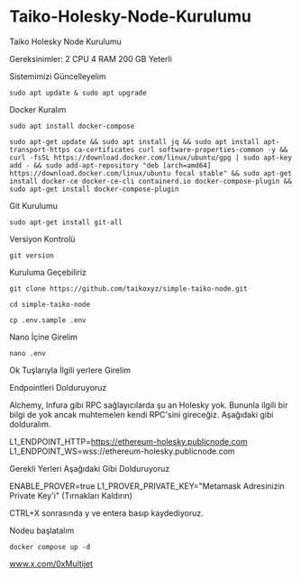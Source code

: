 # Taiko-Holesky-Node-Kurulumu
Taiko Holesky Node Kurulumu

Gereksinimler: 2 CPU 4 RAM 200 GB Yeterli

Sistemimizi Güncelleyelim

```shell
sudo apt update & sudo apt upgrade
```

Docker Kuralım

```shell
sudo apt install docker-compose
```


```shell
sudo apt-get update && sudo apt install jq && sudo apt install apt-transport-https ca-certificates curl software-properties-common -y && curl -fsSL https://download.docker.com/linux/ubuntu/gpg | sudo apt-key add - && sudo add-apt-repository "deb [arch=amd64] https://download.docker.com/linux/ubuntu focal stable" && sudo apt-get install docker-ce docker-ce-cli containerd.io docker-compose-plugin && sudo apt-get install docker-compose-plugin
```

Git Kurulumu

```shell
sudo apt-get install git-all
```

Versiyon Kontrolü

```shell
git version
```

Kuruluma Geçebiliriz

```shell
git clone https://github.com/taikoxyz/simple-taiko-node.git
```

```shell
cd simple-taiko-node
```

```shell
cp .env.sample .env
```

Nano İçine Girelim

```shell
nano .env
```

Ok Tuşlarıyla İlgili yerlere Girelim

Endpointleri Dolduruyoruz

Alchemy, Infura gibi RPC sağlayıcılarda şu an Holesky yok. Bununla ilgili bir bilgi de yok ancak muhtemelen kendi RPC'sini gireceğiz. Aşağıdaki gibi dolduralım.

L1_ENDPOINT_HTTP=https://ethereum-holesky.publicnode.com
L1_ENDPOINT_WS=wss://ethereum-holesky.publicnode.com

Gerekli Yerleri Aşağıdaki Gibi Dolduruyoruz

ENABLE_PROVER=true
L1_PROVER_PRIVATE_KEY="Metamask Adresinizin Private Key'i" (Tırnakları Kaldırın)

CTRL+X sonrasında y ve entera basıp kaydediyoruz.

Nodeu başlatalım

```shell
docker compose up -d
```



www.x.com/0xMultijet
